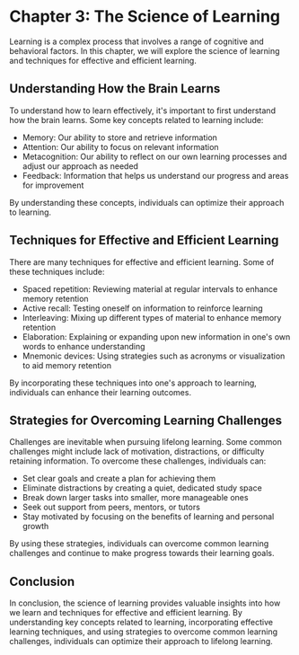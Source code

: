 Chapter 3: The Science of Learning
==================================

Learning is a complex process that involves a range of cognitive and behavioral factors. In this chapter, we will explore the science of learning and techniques for effective and efficient learning.

Understanding How the Brain Learns
----------------------------------

To understand how to learn effectively, it's important to first understand how the brain learns. Some key concepts related to learning include:

* Memory: Our ability to store and retrieve information
* Attention: Our ability to focus on relevant information
* Metacognition: Our ability to reflect on our own learning processes and adjust our approach as needed
* Feedback: Information that helps us understand our progress and areas for improvement

By understanding these concepts, individuals can optimize their approach to learning.

Techniques for Effective and Efficient Learning
-----------------------------------------------

There are many techniques for effective and efficient learning. Some of these techniques include:

* Spaced repetition: Reviewing material at regular intervals to enhance memory retention
* Active recall: Testing oneself on information to reinforce learning
* Interleaving: Mixing up different types of material to enhance memory retention
* Elaboration: Explaining or expanding upon new information in one's own words to enhance understanding
* Mnemonic devices: Using strategies such as acronyms or visualization to aid memory retention

By incorporating these techniques into one's approach to learning, individuals can enhance their learning outcomes.

Strategies for Overcoming Learning Challenges
---------------------------------------------

Challenges are inevitable when pursuing lifelong learning. Some common challenges might include lack of motivation, distractions, or difficulty retaining information. To overcome these challenges, individuals can:

* Set clear goals and create a plan for achieving them
* Eliminate distractions by creating a quiet, dedicated study space
* Break down larger tasks into smaller, more manageable ones
* Seek out support from peers, mentors, or tutors
* Stay motivated by focusing on the benefits of learning and personal growth

By using these strategies, individuals can overcome common learning challenges and continue to make progress towards their learning goals.

Conclusion
----------

In conclusion, the science of learning provides valuable insights into how we learn and techniques for effective and efficient learning. By understanding key concepts related to learning, incorporating effective learning techniques, and using strategies to overcome common learning challenges, individuals can optimize their approach to lifelong learning.
